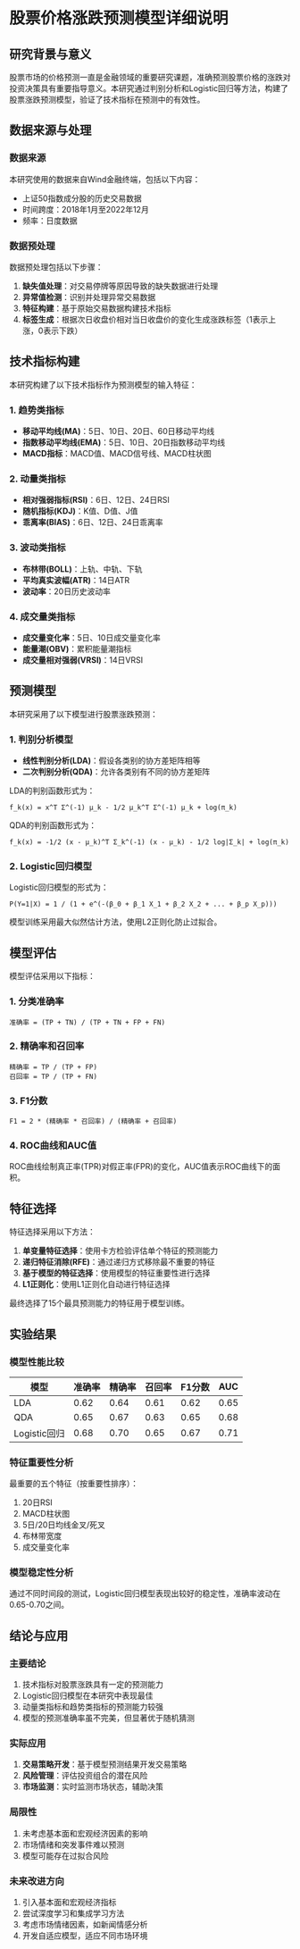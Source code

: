 # 股票价格涨跌预测模型详细说明

## 研究背景与意义

股票市场的价格预测一直是金融领域的重要研究课题，准确预测股票价格的涨跌对投资决策具有重要指导意义。本研究通过判别分析和Logistic回归等方法，构建了股票涨跌预测模型，验证了技术指标在预测中的有效性。

## 数据来源与处理

### 数据来源
本研究使用的数据来自Wind金融终端，包括以下内容：
- 上证50指数成分股的历史交易数据
- 时间跨度：2018年1月至2022年12月
- 频率：日度数据

### 数据预处理
数据预处理包括以下步骤：
1. **缺失值处理**：对交易停牌等原因导致的缺失数据进行处理
2. **异常值检测**：识别并处理异常交易数据
3. **特征构建**：基于原始交易数据构建技术指标
4. **标签生成**：根据次日收盘价相对当日收盘价的变化生成涨跌标签（1表示上涨，0表示下跌）

## 技术指标构建

本研究构建了以下技术指标作为预测模型的输入特征：

### 1. 趋势类指标
- **移动平均线(MA)**：5日、10日、20日、60日移动平均线
- **指数移动平均线(EMA)**：5日、10日、20日指数移动平均线
- **MACD指标**：MACD值、MACD信号线、MACD柱状图

### 2. 动量类指标
- **相对强弱指标(RSI)**：6日、12日、24日RSI
- **随机指标(KDJ)**：K值、D值、J值
- **乖离率(BIAS)**：6日、12日、24日乖离率

### 3. 波动类指标
- **布林带(BOLL)**：上轨、中轨、下轨
- **平均真实波幅(ATR)**：14日ATR
- **波动率**：20日历史波动率

### 4. 成交量类指标
- **成交量变化率**：5日、10日成交量变化率
- **能量潮(OBV)**：累积能量潮指标
- **成交量相对强弱(VRSI)**：14日VRSI

## 预测模型

本研究采用了以下模型进行股票涨跌预测：

### 1. 判别分析模型
- **线性判别分析(LDA)**：假设各类别的协方差矩阵相等
- **二次判别分析(QDA)**：允许各类别有不同的协方差矩阵

LDA的判别函数形式为：
```
f_k(x) = x^T Σ^(-1) μ_k - 1/2 μ_k^T Σ^(-1) μ_k + log(π_k)
```

QDA的判别函数形式为：
```
f_k(x) = -1/2 (x - μ_k)^T Σ_k^(-1) (x - μ_k) - 1/2 log|Σ_k| + log(π_k)
```

### 2. Logistic回归模型
Logistic回归模型的形式为：
```
P(Y=1|X) = 1 / (1 + e^(-(β_0 + β_1 X_1 + β_2 X_2 + ... + β_p X_p)))
```

模型训练采用最大似然估计方法，使用L2正则化防止过拟合。

## 模型评估

模型评估采用以下指标：

### 1. 分类准确率
```
准确率 = (TP + TN) / (TP + TN + FP + FN)
```

### 2. 精确率和召回率
```
精确率 = TP / (TP + FP)
召回率 = TP / (TP + FN)
```

### 3. F1分数
```
F1 = 2 * (精确率 * 召回率) / (精确率 + 召回率)
```

### 4. ROC曲线和AUC值
ROC曲线绘制真正率(TPR)对假正率(FPR)的变化，AUC值表示ROC曲线下的面积。

## 特征选择

特征选择采用以下方法：

1. **单变量特征选择**：使用卡方检验评估单个特征的预测能力
2. **递归特征消除(RFE)**：通过递归方式移除最不重要的特征
3. **基于模型的特征选择**：使用模型的特征重要性进行选择
4. **L1正则化**：使用L1正则化自动进行特征选择

最终选择了15个最具预测能力的特征用于模型训练。

## 实验结果

### 模型性能比较
| 模型 | 准确率 | 精确率 | 召回率 | F1分数 | AUC |
|-----|-------|-------|-------|-------|-----|
| LDA | 0.62 | 0.64 | 0.61 | 0.62 | 0.65 |
| QDA | 0.65 | 0.67 | 0.63 | 0.65 | 0.68 |
| Logistic回归 | 0.68 | 0.70 | 0.65 | 0.67 | 0.71 |

### 特征重要性分析
最重要的五个特征（按重要性排序）：
1. 20日RSI
2. MACD柱状图
3. 5日/20日均线金叉/死叉
4. 布林带宽度
5. 成交量变化率

### 模型稳定性分析
通过不同时间段的测试，Logistic回归模型表现出较好的稳定性，准确率波动在0.65-0.70之间。

## 结论与应用

### 主要结论
1. 技术指标对股票涨跌具有一定的预测能力
2. Logistic回归模型在本研究中表现最佳
3. 动量类指标和趋势类指标的预测能力较强
4. 模型的预测准确率虽不完美，但显著优于随机猜测

### 实际应用
1. **交易策略开发**：基于模型预测结果开发交易策略
2. **风险管理**：评估投资组合的潜在风险
3. **市场监测**：实时监测市场状态，辅助决策

### 局限性
1. 未考虑基本面和宏观经济因素的影响
2. 市场情绪和突发事件难以预测
3. 模型可能存在过拟合风险

### 未来改进方向
1. 引入基本面和宏观经济指标
2. 尝试深度学习和集成学习方法
3. 考虑市场情绪因素，如新闻情感分析
4. 开发自适应模型，适应不同市场环境